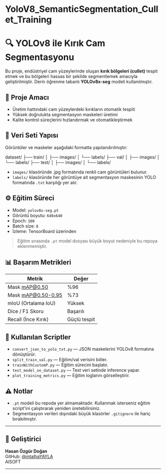 # YoloV8_SemanticSegmentation_Cullet_Training

# 🔍 YOLOv8 ile Kırık Cam Segmentasyonu

Bu proje, endüstriyel cam yüzeylerinde oluşan **kırık bölgeleri (cullet)** tespit etmek ve bu bölgeleri hassas bir şekilde segmentlemek amacıyla geliştirilmiştir. Derin öğrenme tabanlı **YOLOv8x-seg** modeli kullanılmıştır.

## 🎯 Proje Amacı

- Üretim hattındaki cam yüzeylerdeki kırıkların otomatik tespiti
- Yüksek doğrulukta segmentasyon maskeleri üretimi
- Kalite kontrol süreçlerini hızlandırmak ve otomatikleştirmek

## 📁 Veri Seti Yapısı

Görüntüler ve maskeler aşağıdaki formatta yapılandırılmıştır:


dataset/
├── train/
│ ├── images/
│ └── labels/
├── val/
│ ├── images/
│ └── labels/
├── test/
│ ├── images/
│ └── labels/



- `images/` klasöründe .jpg formatında renkli cam görüntüleri bulunur.
- `labels/` klasöründe her görüntüye ait segmentasyon maskesinin YOLO formatında `.txt` karşılığı yer alır.

## ⚙️ Eğitim Süreci

- Model: `yolov8x-seg.pt`
- Görüntü boyutu: `640x640`
- Epoch: `100`
- Batch size: `8`
- İzleme: TensorBoard üzerinden

> Eğitim sırasında `.pt` model dosyası büyük boyut nedeniyle bu repoya eklenmemiştir.

## 📊 Başarım Metrikleri

| Metrik               | Değer  |
|----------------------|--------|
| Mask mAP@0.50        | %96    |
| Mask mAP@0.50-0.95   | %73    |
| mIoU (Ortalama IoU)  | Yüksek |
| Dice / F1 Skoru      | Başarılı |
| Recall (İnce Kırık)  | Güçlü tespit |

## 🚀 Kullanılan Scriptler

- `convert_json_to_yolo_txt.py` — JSON maskelerini YOLOv8 formatına dönüştürür.
- `split_train_val.py` — Eğitim/val verisini böler.
- `trainWithCustomP.py` — Eğitim sürecini başlatır.
- `test_model_on_dataset.py` — Test veri setinde inference yapar.
- `plot_training_metrics.py` — Eğitim loglarını görselleştirir.

## ⚠️ Notlar

- `.pt` modeli bu repoda yer almamaktadır. Kullanmak isterseniz eğitim script'ini çalıştırarak yeniden üretebilirsiniz.
- Segmentasyon verileri dışındaki büyük klasörler `.gitignore` ile hariç bırakılmıştır.

---

## 👤 Geliştirici

**Hasan Özgür Doğan**  
GitHub: [@mtalhaYAYLA](https://github.com/mtalhaYAYLA)  
AISOFT

---

